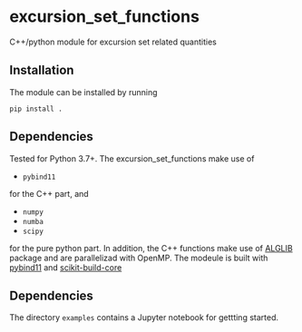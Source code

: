 # excursion_set_functions

C++/python module for excursion set related quantities

## Installation

The module can be installed by running

`pip install .`

## Dependencies

Tested for Python 3.7+. The excursion_set_functions make use of

- `pybind11`

for the C++ part, and

- `numpy`
- `numba`
- `scipy`

for the pure python part. 
In addition, the C++ functions make use of [ALGLIB] package and are parallelizad with OpenMP. The modeule is  built with [pybind11][] and [scikit-build-core][]



## Dependencies

The directory `examples` contains a Jupyter notebook for gettting started.


[pybind11]: https://pybind11.readthedocs.io
[scikit-build-core]: https://scikit-build-core.readthedocs.io
[ALGLIB]: https://www.alglib.net/
